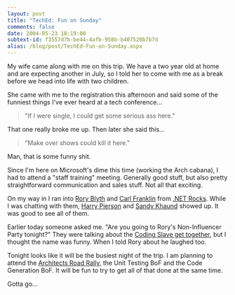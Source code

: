 ```yaml
---
layout: post
title: "TechEd: Fun on Sunday"
comments: false
date: 2004-05-23 18:19:00
subtext-id: f3557d7b-be44-4afb-958b-b407520b7b7d
alias: /blog/post/TechEd-Fun-on-Sunday.aspx
---
```



My wife came along with me on this trip. We have a two year old at home and are expecting another in July, so I told her to come with me as a break before we head into life with two children.

She came with me to the registration this afternoon and said some of the funniest things I've ever heard at a tech conference...

> "If I were single, I could get some serious ass here."

That one really broke me up. Then later she said this...

> "Make over shows could kill it here."

Man, that is some funny shit.

Since I'm here on Microsoft's dime this time (working the Arch cabana), I had to attend a "staff training" meeting. Generally good stuff, but also pretty straightforward communication and sales stuff. Not all that exciting.

On my way in I ran into [Rory Blyth](http://neopoleon.com/blog/) and [Carl Franklin](http://weblogs.asp.net/cfranklin/) from [.NET Rocks](http://msdn.microsoft.com/dotnetrocks/). While I was chatting with them, [Harry Pierson](http://devhawk.net/) and [Sandy Khaund](http://blogs.msdn.com/sandyk/) showed up. It was good to see all of them.

Earlier today someone asked me. "Are you going to Rory's Non-Influencer Party tonight?" They were talking about the [Coding Slave get together](http://neopoleon.com/blog/posts/6252.aspx), but I thought the name was funny. When I told Rory about he laughed too.

Tonight looks like it will be the busiest night of the trip. I am planning to attend the [Architects Road Rally](http://www.dynamicevents.com/ArchitectRoadRally.asp), the Unit Testing BoF and the Code Generation BoF. It will be fun to try to get all of that done at the same time.

Gotta go...
